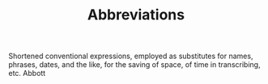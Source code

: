 ---
title: Abbreviations
letter: A
permalink: "/definitions/abbreviations.html"
body: Shortened conventional expressions, employed as substitutes for names, phrases,
  dates, and the like, for the saving of space, of time in transcribing, etc. Abbott
published_at: '2018-07-07'
layout: post
---
